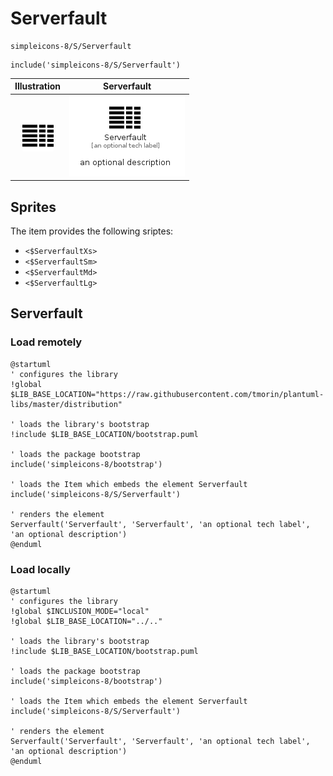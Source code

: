 # Serverfault


```text
simpleicons-8/S/Serverfault
```

```text
include('simpleicons-8/S/Serverfault')
```



| Illustration | Serverfault |
| :---: | :---: |
| ![illustration for Illustration](../../simpleicons-8/S/Serverfault.png) | ![illustration for Serverfault](../../simpleicons-8/S/Serverfault.Local.png) |



## Sprites
The item provides the following sriptes:

- `<$ServerfaultXs>`
- `<$ServerfaultSm>`
- `<$ServerfaultMd>`
- `<$ServerfaultLg>`





## Serverfault

### Load remotely
```plantuml
@startuml
' configures the library
!global $LIB_BASE_LOCATION="https://raw.githubusercontent.com/tmorin/plantuml-libs/master/distribution"

' loads the library's bootstrap
!include $LIB_BASE_LOCATION/bootstrap.puml

' loads the package bootstrap
include('simpleicons-8/bootstrap')

' loads the Item which embeds the element Serverfault
include('simpleicons-8/S/Serverfault')

' renders the element
Serverfault('Serverfault', 'Serverfault', 'an optional tech label', 'an optional description')
@enduml
```

### Load locally
```plantuml
@startuml
' configures the library
!global $INCLUSION_MODE="local"
!global $LIB_BASE_LOCATION="../.."

' loads the library's bootstrap
!include $LIB_BASE_LOCATION/bootstrap.puml

' loads the package bootstrap
include('simpleicons-8/bootstrap')

' loads the Item which embeds the element Serverfault
include('simpleicons-8/S/Serverfault')

' renders the element
Serverfault('Serverfault', 'Serverfault', 'an optional tech label', 'an optional description')
@enduml
```

